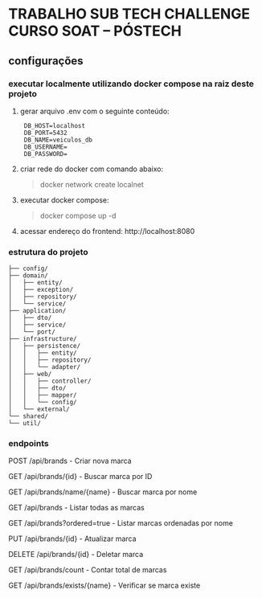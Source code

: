 # TRABALHO SUB TECH CHALLENGE CURSO SOAT – PÓSTECH

## configurações
### executar localmente utilizando docker compose na raiz deste projeto

1. gerar arquivo .env com o seguinte conteúdo:
   ```env
    DB_HOST=localhost
    DB_PORT=5432
    DB_NAME=veiculos_db
    DB_USERNAME=
    DB_PASSWORD=
   ```

2. criar rede do docker com comando abaixo:
   > docker network create localnet
   
3. executar docker compose:
   > docker compose up -d

4. acessar endereço do frontend: http://localhost:8080



### estrutura do projeto
```
├── config/   
├── domain/   
│   ├── entity/   
│   ├── exception/   
│   ├── repository/  
│   └── service/   
├── application/   
│   ├── dto/   
│   ├── service/   
│   └── port/   
├── infrastructure/   
│   ├── persistence/   
│   │   ├── entity/   
│   │   ├── repository/   
│   │   └── adapter/   
│   ├── web/   
│   │   ├── controller/   
│   │   ├── dto/
│   │   ├── mapper/      
│   │   └── config/   
│   └── external/   
└── shared/   
└── util/   
```


### endpoints 

POST /api/brands - Criar nova marca

GET /api/brands/{id} - Buscar marca por ID

GET /api/brands/name/{name} - Buscar marca por nome

GET /api/brands - Listar todas as marcas

GET /api/brands?ordered=true - Listar marcas ordenadas por nome

PUT /api/brands/{id} - Atualizar marca

DELETE /api/brands/{id} - Deletar marca

GET /api/brands/count - Contar total de marcas

GET /api/brands/exists/{name} - Verificar se marca existe